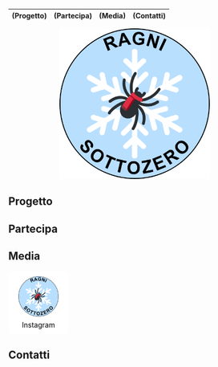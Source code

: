 | (Progetto) | (Partecipa) | (Media) | (Contatti) |
|-----------|-----------|-----------|-----------|

<p align="center">
  <img src="assets/images/Ragni_sottozero_logo.png" alt="Logo" width="300"/>
</p>

## Progetto

## Partecipa

## Media
<a href="https://instagram.com/tuo_username" target="_blank" style="display:inline-block; padding:10px 20px; background:#fff; color:#000; border-radius:5px; text-decoration:none; text-align:center;">
  <img src="assets/images/Ragni_sottozero_logo.png" alt="Instagram" style="height:80px; display:block; margin: 0 auto;">
  <span style="display:block; margin-top:8px;">Instagram</span>
</a>

## Contatti
